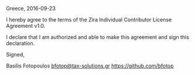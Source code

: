 

Greece, 2016-09-23

I hereby agree to the terms of the Zira Individual Contributor License Agreement v1.0.

I declare that I am authorized and able to make this agreement and sign this declaration.

Signed,

Basilis Fotopoulos bfotop@tax-solutions.gr https://github.com/bfotop
